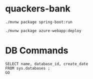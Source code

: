 # quackers-bank
```
./mvnw package spring-boot:run
```
```
./mvnw package azure-webapp:deploy
```

# DB Commands
```
SELECT name, database_id, create_date
FROM sys.databases ;
GO
```